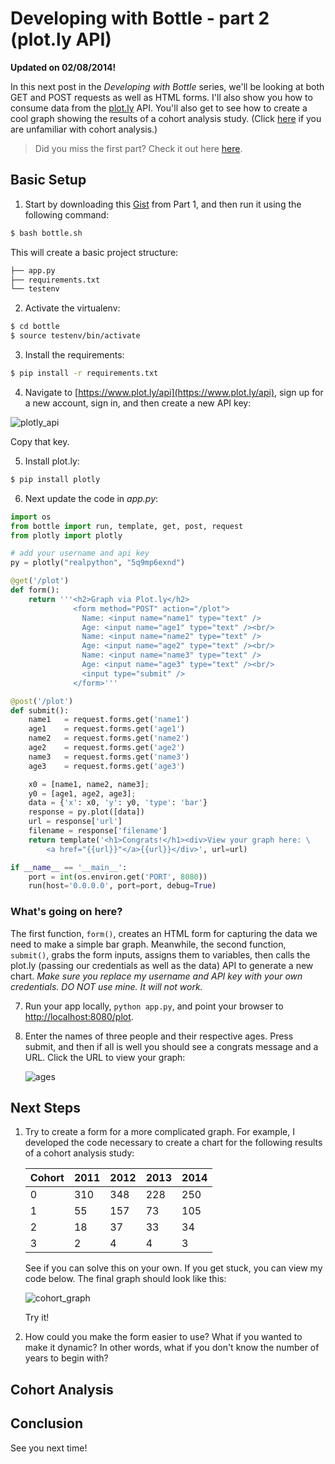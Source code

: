 # Developing with Bottle - part 2 (plot.ly API)

**Updated on 02/08/2014!**

In this next post in the *Developing with Bottle* series, we'll be looking at both GET and POST requests as well as HTML forms. I'll also show you how to consume data from the [plot.ly](https://plot.ly/api) API. You'll also get to see how to create a cool graph showing the results of a cohort analysis study. (Click [here](http://mherman.org/blog/2012/11/16/the-benefits-of-performing-a-cohort-analysis-in-determining-engagement-over-time/) if you are unfamiliar with cohort analysis.)

> Did you miss the first part? Check it out here [here](http://www.realpython.com/blog/python/developing-with-bottle-part-1/).

## Basic Setup

1. Start by downloading this [Gist](https://gist.github.com/mjhea0/5784132) from Part 1, and then run it using the following command:
  ```sh
  $ bash bottle.sh
  ```

  This will create a basic project structure:

  ```sh
  ├── app.py
  ├── requirements.txt
  └── testenv
  ```
    
2. Activate the virtualenv:
  ```sh
  $ cd bottle
  $ source testenv/bin/activate
  ```
    
3. Install the requirements:
  ```sh
  $ pip install -r requirements.txt
  ```
       
4. Navigate to [https://www.plot.ly/api](https://www.plot.ly/api), sign up for a new account, sign in, and then create a new API key:

  ![plotly_api](https://raw.github.com/mjhea0/bottle-plotly-python/master/images/plotly.png)

  Copy that key.
    
5. Install plot.ly:
  ```sh
  $ pip install plotly
  ```
 
6. Next update the code in *app.py*:
  ```python
  import os
  from bottle import run, template, get, post, request
  from plotly import plotly

  # add your username and api key
  py = plotly("realpython", "5q9mp6exnd")

  @get('/plot')
  def form():
      return '''<h2>Graph via Plot.ly</h2>
                <form method="POST" action="/plot">
                  Name: <input name="name1" type="text" />
                  Age: <input name="age1" type="text" /><br/>
                  Name: <input name="name2" type="text" />
                  Age: <input name="age2" type="text" /><br/>
                  Name: <input name="name3" type="text" />
                  Age: <input name="age3" type="text" /><br/>                
                  <input type="submit" />
                </form>'''

  @post('/plot')
  def submit():
      name1   = request.forms.get('name1')
      age1    = request.forms.get('age1')
      name2   = request.forms.get('name2')
      age2    = request.forms.get('age2')
      name3   = request.forms.get('name3')
      age3    = request.forms.get('age3')

      x0 = [name1, name2, name3];
      y0 = [age1, age2, age3];
      data = {'x': x0, 'y': y0, 'type': 'bar'}
      response = py.plot([data])
      url = response['url']
      filename = response['filename']
      return template('<h1>Congrats!</h1><div>View your graph here: \
          <a href="{{url}}"</a>{{url}}</div>', url=url)

  if __name__ == '__main__':
      port = int(os.environ.get('PORT', 8080))
      run(host='0.0.0.0', port=port, debug=True)
  ```
    
  ### What's going on here?

  The first function, `form()`, creates an HTML form for capturing the data we need to make a simple bar graph. Meanwhile, the second function, `submit()`, grabs the form inputs, assigns them to variables, then calls the plot.ly (passing our credentials as well as the data) API to generate a new chart. *Make sure you replace my username and API key with your own credentials. DO NOT use mine. It will not work.*
    
7. Run your app locally, `python app.py`, and point your browser to [http://localhost:8080/plot](http://localhost:8080/plot).

8. Enter the names of three people and their respective ages. Press submit, and then if all is well you should see a congrats message and a URL. Click the URL to view your graph:

    ![ages](https://raw.github.com/mjhea0/bottle-plotly-python/master/images/ages.png)
    
## Next Steps

1. Try to create a form for a more complicated graph. For example, I developed the code necessary to create a chart for the following results of a cohort analysis study:
 
    Cohort | 2011 | 2012 | 2013 | 2014
    ------ | ---- | ---- | ---- | ----
       0   |  310 |  348 | 228  | 250 
       1   |  55  |  157 | 73   | 105
       2   |  18  |  37  | 33   |  34
       3   |  2   |  4   | 4    |  3
    
    See if you can solve this on your own. If you get stuck, you can view my code below. The final graph should look like this: 
    
    ![cohort_graph](https://raw.github.com/mjhea0/bottle-plotly-python/master/images/plot_from_api.png)

    Try it!
    
2. How could you make the form easier to use? What if you wanted to make it dynamic? In other words, what if you don't know the number of years to begin with?

## Cohort Analysis

## Conclusion

See you next time!
 

   
